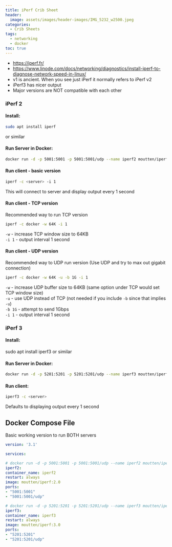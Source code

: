 ```yaml
---
title: iPerf Crib Sheet
header:
  image: assets/images/header-images/IMG_5232_w2500.jpeg
categories:
  - Crib Sheets
tags:
  - networking
  - docker
toc: true
---
```

* <https://iperf.fr/>
* <https://www.linode.com/docs/networking/diagnostics/install-iperf-to-diagnose-network-speed-in-linux/>
* v1 is ancient. When you see just iPerf it normally refers to iPerf v2
* iPerf3 has nicer output
* Major versions are NOT compatible with each other

### iPerf 2

#### Install:

```bash
sudo apt install iperf
```
or similar

#### Run Server in Docker:

```bash
docker run -d -p 5001:5001 -p 5001:5001/udp --name iperf2 moutten/iperf:2.0
```

#### Run client - basic version

```bash
iperf -c <server> -i 1
```

This will connect to server and display output every 1 second

#### Run client - TCP version

Recommended way to run TCP version

```bash
iperf -c docker -w 64K -i 1
```

`-w` - increase TCP window size to 64KB  
`-i 1` - output interval 1 second

#### Run client - UDP version

Recommended way to UDP run version (Use UDP and try to max out gigabit connection)

```bash
iperf -c docker -w 64K -u -b 1G -i 1
```

`-w` - increase UDP buffer size to 64KB (same option under TCP would set TCP window size)  
`-u` - use UDP instead of TCP (not needed if you include `-b` since that implies `-u`)  
`-b 1G` - attempt to send 1Gbps  
`-i 1` - output interval 1 second


### iPerf 3

#### Install:
sudo apt install iperf3
or similar

#### Run Server in Docker:

```bash
docker run -d -p 5201:5201 -p 5201:5201/udp --name iperf3 moutten/iperf:3.0
```

#### Run client:

```bash
iperf3 -c <server>
```

Defaults to displaying output every 1 second

## Docker Compose File

Basic working version to run BOTH servers

```yml
version: '3.1'

services:

# docker run -d -p 5001:5001 -p 5001:5001/udp --name iperf2 moutten/iperf:2.0
iperf2:
container_name: iperf2
restart: always
image: moutten/iperf:2.0
ports:
- "5001:5001"
- "5001:5001/udp"

# docker run -d -p 5201:5201 -p 5201:5201/udp --name iperf3 moutten/iperf:3.0
iperf3:
container_name: iperf3
restart: always
image: moutten/iperf:3.0
ports:
- "5201:5201"
- "5201:5201/udp"
```
